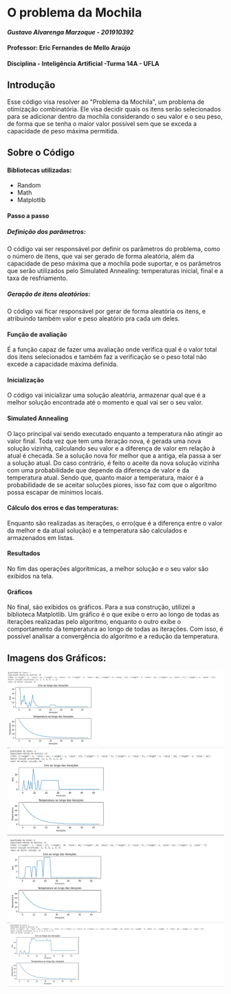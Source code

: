 # O problema da Mochila
#### _Gustavo Alvarenga Marzoque - 201910392_
#### Professor: Eric Fernandes de Mello Araújo
#### Disciplina - Inteligência Artificial -Turma 14A - UFLA

 
## Introdução

 Esse código visa resolver ao "Problema da Mochila", um problema de otimização combinatória. Ele visa decidir quais os itens serão selecionados para se adicionar dentro da mochila considerando o seu valor e o seu peso, de forma que se tenha o maior valor possível sem que se exceda a capacidade de peso máxima permitida.


## Sobre o Código

#### Bibliotecas utilizadas:
- Random
- Math
- Matplotlib

#### Passo a passo

##### Definição dos parâmetros:
O código vai ser responsável por definir os parâmetros do problema, como o número de itens, que vai ser gerado de forma aleatória, além da capacidade de peso máxima que a mochila pode suportar, e os parâmetros que serão utilizados pelo Simulated Annealing: temperaturas inicial, final e a taxa de resfriamento.

##### Geração de itens aleatórios:
O código vai ficar responsável por gerar de forma aleatória os itens, e atribuindo também valor e peso aleatório pra cada um deles.

#### Função de avaliação
É a função capaz de fazer uma avaliação onde verifica qual é o valor total dos itens selecionados e também faz a verificação se o peso total não excede a capacidade máxima definida.

#### Inicialização
O código vai inicializar uma solução aleatória, armazenar qual que é a melhor solução encontrada até o momento e qual vai ser o seu valor.

#### Simulated Annealing 

O laço principal vai sendo executado enquanto a temperatura não atingir ao valor final. Toda vez que tem uma iteração nova, é gerada uma nova solução vizinha, calculando seu valor e a diferença de valor em relação à atual é checada. Se a solução nova for melhor que a antiga, ela passa a ser a solução atual. Do caso contrário, é feito o aceite da nova solução vizinha com uma probabilidade que depende da diferença de valor e da temperatura atual. Sendo que, quanto maior a temperatura, maior é a probabilidade de se aceitar soluções piores, isso faz com que o algoritmo possa escapar de mínimos locais.

#### Cálculo dos erros e das temperaturas:
Enquanto são realizadas as iterações, o erro(que é a diferença entre o valor da melhor e da atual solução) e a temperatura são calculados e armazenados em listas.

#### Resultados
No fim das operações algorítmicas, a melhor solução e o seu valor são exibidos na tela.

#### Gráficos

No final, são exibidos os gráficos. Para a sua construção, utilizei a biblioteca Matplotlib. Um gráfico é o que exibe o erro ao longo de todas as iterações realizadas pelo algoritmo, enquanto o outro exibe o comportamento da temperatura ao longo de todas as iterações. Com isso, é possível analisar a convergência do algoritmo e a redução da temperatura.


## Imagens dos Gráficos:

![Situação 1](1.png)
![Situação 2](2.png)
![Situação 3](3.png)
![Situação 4](4.png)

